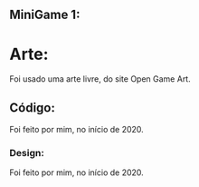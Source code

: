 ## MiniGame 1:

# Arte:
  Foi usado uma arte livre, do site Open Game Art.
## Código:
  Foi feito por mim, no início de 2020.
### Design:
  Foi feito por mim, no início de 2020.
